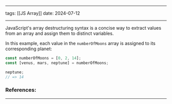 
--- 
tags: [[JS Array]]
date: 2024-07-12

---
JavaScript's array destructuring syntax is a concise way to extract values from an array and assign them to distinct variables.

In this example, each value in the `numberOfMoons` array is assigned to its corresponding planet:

```js
const numberOfMoons = [0, 2, 14]; 
const [venus, mars, neptune] = numberOfMoons; 

neptune; 
// => 14
```


### References:


---



